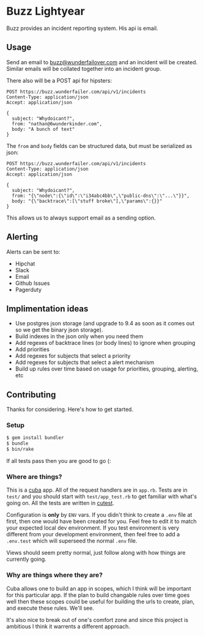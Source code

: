 # Buzz Lightyear

Buzz provides an incident reporting system. His api is email.

## Usage

Send an email to buzz@wunderfailover.com and an incident will be
created. Similar emails will be collated together into an incident
group.

There also will be a POST api for hipsters:

    POST https://buzz.wunderfailer.com/api/v1/incidents
    Content-Type: application/json
    Accept: application/json

    {
      subject: "Whydoicant?",
      from: "nathan@6wunderkinder.com",
      body: "A bunch of text"
    }

The `from` and `body` fields can be structured data, but must be
serialized as json:

    POST https://buzz.wunderfailer.com/api/v1/incidents
    Content-Type: application/json
    Accept: application/json

    {
      subject: "Whydoicant?",
      from: "{\"node\":{\"id\":\"i34abc4bb\",\"public-dns\":\"...\"}}",
      body: "{\"backtrace\":[\"stuff broke\"],\"params\":{}}"
    }

This allows us to always support email as a sending option.

## Alerting

Alerts can be sent to:

* Hipchat
* Slack
* Email
* Github Issues
* Pagerduty

## Implimentation ideas

* Use postgres json storage (and upgrade to 9.4 as soon as it comes out
  so we get the binary json storage).
* Build indexes in the json only when you need them
* Add regexes of backtrace lines (or body lines) to ignore when grouping
* Add priorities
* Add regexes for subjects that select a priority
* Add regexes for subjects that select a alert mechanism
* Build up rules over time based on usage for priorities, grouping,
  alerting, etc

## Contributing

Thanks for considering. Here's how to get started.

### Setup

```sh
$ gem install bundler
$ bundle
$ bin/rake
```

If all tests pass then you are good to go (:

### Where are things?

This is a [cuba][] app. All of the request handlers are in `app.rb`. Tests
are in `test/` and you should start with `test/app_test.rb` to get
familiar with what's going on. All the tests are written in [cutest][].

Configuration is **only** by `ENV` vars. If you didn't think to create a
`.env` file at first, then one would have been created for you. Feel
free to edit it to match your expected local dev environment. If you
test environment is very different from your development environment,
then feel free to add a `.env.test` which will superseed the normal
`.env` file.

Views should seem pretty normal, just follow along with how things are
currently going.

[cuba]: https://github.com/soveran/cuba
[cutest]: https://github.com/djanowski/cutest

### Why are things where they are?

Cuba allows one to build an app in scopes, which I think will be
important for this particular app. If the plan to build changable rules
over time goes well then these scopes could be useful for building the
urls to create, plan, and execute these rules. We'll see.

It's also nice to break out of one's comfort zone and since this project
is ambitious I think it warrents a different approach.
